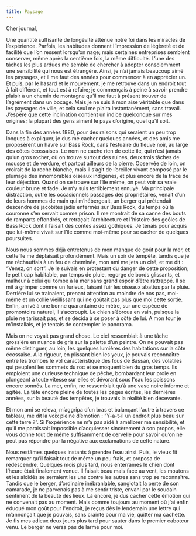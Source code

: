 ```yaml
---
title: Paysage
---
```

Cher journal,


Une quantité suffisante de longévité atténue notre foi dans les miracles de
l’expérience. Parfois, les habitudes donnent l’impression de légèreté et de
facilité que l’on ressent lorsqu’on nage; mais certaines entreprises semblent
conserver, même après la centième fois, la même difficulté. L’une des tâches
les plus ardues me semble de chercher à adopter consciemment une sensibilité
qui nous est étrangère. Ainsi, je n’ai jamais beaucoup aimé les paysages, et il
me faut des années pour commencer à en apprécier un. Et puis, par le hasard et
le mouvement, je me retrouve dans un endroit tout à fait différent, et tout est
à refaire; je commençais à peine à savoir prendre plaisir à un chemin de
montagne qu’il me faut à présent trouver de l’agrément dans un bocage. Mais je
ne suis à mon aise véritable que dans les paysages de ville, et cela seul me
plaira instantanément, sans travail. J’espère que cette inclination contient un
indice quelconque sur mes origines; la plupart des gens aiment le pays
d’origine, quel qu’il soit.

Dans la fin des années 1880, pour des raisons qui seraient un peu trop longues
à expliquer, je dus me cacher quelques années, et des amis me proposèrent un
havre sur Bass Rock, dans l’estuaire du fleuve noir, au large des côtes
écossaises.  Le nom ne cache rien de cette île, qui n’est jamais qu’un gros
rocher, où on trouve surtout des ruines, deux trois tâches de mousse et de
verdure, et partout ailleurs de la pierre. Observée de loin, on croirait de la
roche blanche, mais il s’agit de l’oreiller vivant composé par le plumage des
innombrables oiseaux indigènes, et plus encore de la trace de leur déjection.
Quand on se trouve sur l’île même, on peut voir sa vraie couleur brune et fade.
Je m’y suis terriblement ennuyé. Ma principale distraction, outre les
occasionnels passages des propriétaires, venait d’un de leurs hommes de main
qui m’hébergeait, un berger qui prétendait descendre de jacobites jadis
enfermés sur Bass Rock, du temps où la couronne s’en servait comme prison. Il
me montrait de sa canne des bouts de ramparts effondrés, et retraçait
l’architecture et l'histoire des geôles de Bass Rock dont il faisait des contes
assez gothiques. Je tenais pour acquis que lui-même vivait sur l’île comme
moi-même pour se cacher de quelques poursuites.

Nous nous sommes déjà entretenus de mon manque de goût pour la mer, et cette
île me déplaisait profondément. Mais un soir de tempête, tandis que je me
réchauffais à un feu de cheminée, mon ami me jeta un ciré, et me dit : “Venez,
on sort”. Je le suivais en protestant du danger de cette proposition; le petit
cap habitable, par temps de pluie, regorge de bords glissants, et malheur à
celui qui tombe à la mer sans grand espoir d’être rattrappé. Il se mit à
grimper comme un furieux, faisant fuir les oiseaux abattus par la pluie.
Derrière lui se trainaient, prenant attention au moindre de nos pas, moi-même
et un collie vieillissant qui ne goûtait pas plus que moi cette sortie. Enfin,
arrivé à une bonne quarantaine de mètre, sur une espèce de promontoire naturel,
il s’accroupit. Le chien s’ébroua en vain, puisque la pluie ne tarissait pas,
et se décida à se poser à côté de lui. A mon tour je m'installais, et je
tentais de contempler le panorama.

Mais on ne voyait pas grand chose. Le ciel ressemblait à une tâche grossière en
nuance de gris sur la palette d’un peintre. On ne pouvait pas même distinguer,
au loin, les quelques lumières des habitations sur la côte écossaise. A la
rigueur, en plissant bien les yeux, je pouvais reconnaître entre les trombes le
vol caractéristique des fous de Bassan, des volatiles qui peuplent les sommets
du roc et se moquent bien du gros temps. Ils emploient une curieuse technique
de pêche, bombardant leur proie en plongeant à toute vitesse sur elles et
dévorant sous l'eau les poissons encore sonnés. La mer, enfin, ne ressemblait
qu’à une vase noire informe et agitée. La tête encore pleine de toutes les
pages écrites, les dernières années, sur la beauté des tempêtes, je trouvais la
réalité bien décevante.

Et mon ami se releva, m’aggripa d’un bras et balançant l’autre à travers ce
tableau, me dit la voix pleine d’émotion : “Y-a-t-il un endroit plus beau sur
cette terre ?”. Si l’expérience ne m’a pas aidé à améliorer ma sensibilité, et
qu’il me paraissait impossible d’acquiesser sincèrement à son propos, elle vous
donne tout de même suffisamment de cervelle pour savoir qu’on ne peut pas
répondre par la négative aux exclamations de cette nature.

Nous restâmes quelques instants à prendre l’eau ainsi. Puis, le vieux fit
remarquer qu’il faisait tout de même un peu frais, et proposa de redescendre.
Quelques mois plus tard, nous enterrâmes le chien dont l’heure était finalement
venue. Il faisait beau mais face au vent, les moutons et les alcidés se
serraient les uns contre les autres sans trop se reconnaître. Tandis que le
berger, d’ordinaire inébranlable, sanglotait la perte de son camarade, je ne
parvenais pas à me sentir triste, envahi par le soudain sentiment de la beauté
des lieux. Là encore, je dus cacher cette émotion qui ne convenait pas au
moment. Mais comme toujours au moment où j'ai enfin éduqué mon goût pour
l'endroit, je reçus dès le lendemain une lettre qui m’annonçait que je pouvais,
sans crainte pour ma vie, quitter ma cachette. Je fis mes adieux deux jours
plus tard pour sauter dans le premier caboteur venu. Le berger ne versa pas de
larme pour moi.
